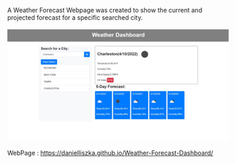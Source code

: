 A Weather Forecast Webpage was created to show the current and projected forecast for a specific searched city.

![ScreenShot](./assets/images/screenshot.png?raw=true "Weather Forecast Dashboard")

WebPage : https://danielliszka.github.io/Weather-Forecast-Dashboard/